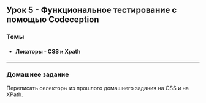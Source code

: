 ## Урок 5 - Функциональное тестирование с помощью Codeception
### Темы
- #### Локаторы - CSS и Xpath
____
### Домашнее задание
Переписать селекторы
из прошлого домашнего задания на CSS и на
XPath.